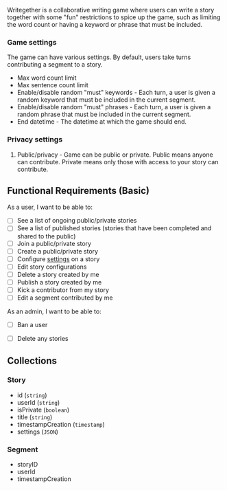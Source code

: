 Writegether is a collaborative writing game where users can write a story together with some "fun" restrictions to spice up the game, such as limiting the word count or having a keyword or phrase that must be included.

### Game settings

The game can have various settings. By default, users take turns contributing a segment to a story.
* Max word count limit
* Max sentence count limit
* Enable/disable random "must" keywords - Each turn, a user is given a random keyword that must be included in the current segment.
* Enable/disable random "must" phrases - Each turn, a user is given a random phrase that must be included in the current segment.
* End datetime - The datetime at which the game should end.

### Privacy settings
1) Public/privacy - Game can be public or private. Public means anyone can contribute. Private means only those with access to your story can contribute.

## Functional Requirements (Basic)

As a user, I want to be able to:
- [ ] See a list of ongoing public/private stories
- [ ] See a list of published stories (stories that have been completed and shared to the public)
- [ ] Join a public/private story
- [ ] Create a public/private story
- [ ] Configure [settings](#game-settings) on a story
- [ ] Edit story configurations
- [ ] Delete a story created by me
- [ ] Publish a story created by me
- [ ] Kick a contributor from my story
- [ ] Edit a segment contributed by me

As an admin, I want to be able to:
- [ ] Ban a user
- [ ] Delete any stories


## Collections

### Story
* id (`string`)
* userId (`string`)
* isPrivate (`boolean`)
* title (`string`)
* timestampCreation (`timestamp`)
* settings (`JSON`)

### Segment
* storyID
* userId
* timestampCreation
